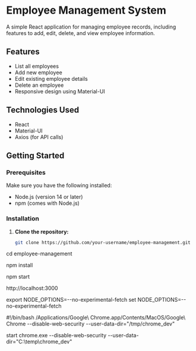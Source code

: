 # Employee Management System

A simple React application for managing employee records, including features to add, edit, delete, and view employee information.

## Features

- List all employees
- Add new employee
- Edit existing employee details
- Delete an employee
- Responsive design using Material-UI

## Technologies Used

- React
- Material-UI
- Axios (for API calls)

## Getting Started

### Prerequisites

Make sure you have the following installed:

- Node.js (version 14 or later)
- npm (comes with Node.js)

### Installation

1. **Clone the repository:**

   ```bash
   git clone https://github.com/your-username/employee-management.git


cd employee-management

npm install


npm start


http://localhost:3000


export NODE_OPTIONS=--no-experimental-fetch
set NODE_OPTIONS=--no-experimental-fetch


#!/bin/bash
/Applications/Google\ Chrome.app/Contents/MacOS/Google\ Chrome --disable-web-security --user-data-dir="/tmp/chrome_dev"

start chrome.exe --disable-web-security --user-data-dir="C:\temp\chrome_dev"

